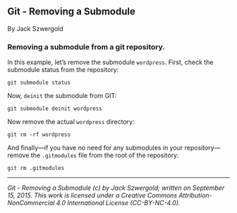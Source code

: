 ## Git - Removing a Submodule

By Jack Szwergold

### Removing a submodule from a git repository.

In this example, let’s remove the submodule `wordpress`. First, check the submodule status from the repository:

    git submodule status

Now, `deinit` the submodule from GIT:

	git submodule deinit wordpress

Now remove the actual `wordpress` directory:

	git rm -rf wordpress

And finally—if you have no need for any submodules in your repository—remove the `.gitmodules` file from the root of the repository:

	git rm .gitmodules

***

*Git - Removing a Submodule (c) by Jack Szwergold; written on September 15, 2015. This work is licensed under a Creative Commons Attribution-NonCommercial 4.0 International License (CC-BY-NC-4.0).*
